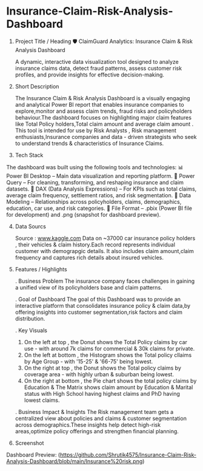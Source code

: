 # Insurance-Claim-Risk-Analysis-Dashboard
  1. Project Title / Heading
 🛡️ ClaimGuard Analytics: Insurance Claim & Risk Analysis Dashboard
 
     A dynamic, interactive data visualization tool designed to analyze insurance claims data, detect fraud patterns, assess customer risk profiles, and provide
     insights for effective decision-making.

  2. Short Description 

       The Insurance Claim & Risk Analysis Dashboard is a visually engaging and analytical Power BI report that enables insurance companies to explore,monitor and 
       assess claim trends, fraud risks and policyholders behaviour.The dashboard focuses on highlighting major claim features like Total Policy holders,Total claim 
       amount and average claim amount . This tool is intended for use by Risk Analysts , Risk management enthusiasts,Insurance companies and data - driven strategists
       who seek to understand trends & characteristics of Insurance Claims.

  3. Tech Stack

   The dashboard was built using the following tools and technologies:
   📊 Power BI Desktop – Main data visualization and reporting platform.
   🔄 Power Query – For cleaning, transforming, and reshaping insurance and claim datasets.
   🧮 DAX (Data Analysis Expressions) – For KPIs such as total claims, average claim frequency, settlement ratios, and risk segmentation.
   🔗 Data Modeling – Relationships across policyholders, claims, demographics, education, car use, and risk categories.
   📂 File Format – .pbix (Power BI file for development) and .png (snapshot for dashboard preview).

  4. Data Sourcs

     Source : www.kaggle.com
     Data on ~37000 car insurance policy holders , their vehicles & claim history.Each record represents individual customer with demograpgic details.
     It also   includes claim amount,claim frequency and captures rich details about insured vehicles.

  5. Features / Highlights

     . Business Problem
       The insurance company faces challenges in gaining a unified view of its policyholders base and claim patterns.
   
     . Goal of Dashboard
       The goal of this Dashboard was to provide an interactive platform that consolidates insurance policy & claim data,by offering insights into customer
       segmentation,risk factors and claim distribution.

     . Key Visuals
     1. On the left at top , the Donut shows the Total Policy claims by car use - with around 7k claims for commercial & 30k claims for private.
     2. On the left at bottom , the Histogram shows the Total policy cllaims by Age Group - with '15-25' & '66-75' being lowest.
     3. On the right at top , the Donut shows the Total policy claims by coverage area - with highly urban & suburban being lowest.
     4. On the right at bottom , the Pie chart shows the total policy claims by Education & The Matrix shows claim amount by Education & Marital status with High
       School having highest claims and PhD having lowest claims.

     . Business Impact & Insights
       The Risk management team gets a centralized view about policies and claims & customer segmentation across demographics.These insights help detect high-risk
       areas,optimize policy offerings and strengthen financial planning.

  6. Screenshot

   Dashboard Preview: (https://github.com/Shrutik4575/Insurance-Claim-Risk-Analysis-Dashboard/blob/main/Insurance%20risk.png)

   

   
